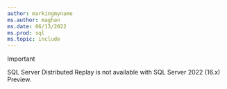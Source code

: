 ```yaml
---
author: markingmyname
ms.author: maghan
ms.date: 06/13/2022
ms.prod: sql
ms.topic: include
---
```


> [!IMPORTANT]
> SQL Server Distributed Replay is not available with SQL Server 2022 (16.x) Preview.
